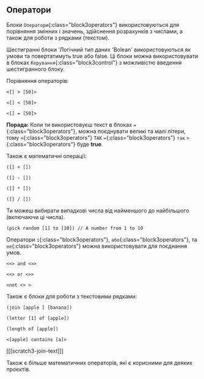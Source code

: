 ## Оператори

Блоки `Оператори`{:class="block3operators"} використовуються для порівняння змінних і значень, здійснення розрахунків з числами, а також для роботи з рядками (текстом).

Шестигранні блоки 'Логічний тип даних 'Bolean' використовуються як умови та повертатимуть true або false. Ці блоки можна використовувати в блоках `Керування`{:class="block3control"} з можливістю введення шестигранного блоку.

Порівняння операторів:

```blocks3
<[] > [50]>

<[] < [50]>

<[] = [50]>
```

**Порада:** Коли ти використовуєш текст в блоках `=`{:class="block3operators"}, можна поєднувати великі та малі літери, тому `<`{:class="block3operators"} `ТАК` `=`{:class="block3operators"} `так` `>`{:class="block3operators"} буде **true**.


Також є математичні операції:

```blocks3
([] + [])

([] - [])

([] * [])

([] / [])
```

Ти можеш вибирати випадкові числа від найменшого до найбільшого (включаючи ці числа).

```blocks3
(pick random [1] to [10]) // A number from 1 to 10
```

Оператори `і`{:class="block3operators"}, `або`{:class="block3operators"}, та `не`{:class="block3operators"} можна використовувати для поєднання умов.

```blocks3
<<> and <>>

<<> or <>>

<not <> >
```

Також є блоки для роботи з текстовими рядками:

```blocks3
(join [apple ] [banana])

(letter [1] of [apple])

(length of [apple])

<[apple] contains [a]>
```

[[[scratch3-join-text]]]

Також є більше математичних операторів, які є корисними для деяких проєктів.
